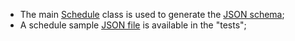 
  * The main [Schedule](testjson/src/main/java/testjson/Schedule.java) class is used to generate the [JSON schema](schema.schema.json);
  * A schedule sample [JSON file](testjson/src/test/resources/testSchedule.json) is available in the "tests";
